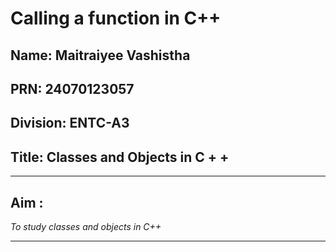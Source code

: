 # Calling a function in C++

## Name: Maitraiyee Vashistha
## PRN: 24070123057
## Division: ENTC-A3
## Title: Classes and Objects in C + + 
---

## Aim :
*To study classes and objects in C++*

-----
